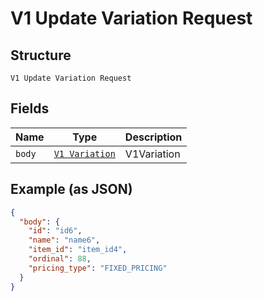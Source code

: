 
# V1 Update Variation Request

## Structure

`V1 Update Variation Request`

## Fields

| Name | Type | Description |
|  --- | --- | --- |
| `body` | [`V1 Variation`](/doc/models/v1-variation.md) | V1Variation |

## Example (as JSON)

```json
{
  "body": {
    "id": "id6",
    "name": "name6",
    "item_id": "item_id4",
    "ordinal": 88,
    "pricing_type": "FIXED_PRICING"
  }
}
```

